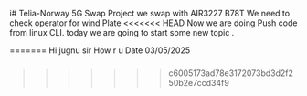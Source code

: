 i# Telia-Norway
5G Swap Project
we swap with AIR3227 B78T
We need to check operator for wind Plate
<<<<<<< HEAD
Now we are doing Push code from linux CLI.
today we are going to start some new topic .

=======
Hi jugnu sir How r u Date 03/05/2025
#####
>>>>>>> c6005173ad78e3172073bd3d2f250b2e7ccd34f9
